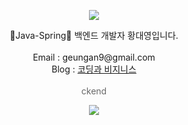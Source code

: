 <p align="center">
<img src="https://capsule-render.vercel.app/api?&type=waving&color=auto&customColorList=7&height=180&section=header&text=Daeyoung's%20Hub&fontSize=50&animation=fadeIn&fontAlignY=45" />
</p>

<div align='center'>🌼Java-Spring🌼 백엔드 개발자 황대영입니다.</div>
<br>
<div align='center'> Email : geungan9@gmail.com</div>
<div align='center'> Blog : <a href="https://coding-business.tistory.com">코딩과 비지니스</a></div>
<br>
<div align='center' style="color:DimGrey">ckend</div>


<p align="center">
<img src="https://capsule-render.vercel.app/api?type=waving&color=auto&customColorList=7&height=100&section=footer" />
  </p>
<!--
**dae0hwang/dae0hwang** is a ✨ _special_ ✨ repository because its `README.md` (this file) appears on your GitHub profile.

Here are some ideas to get you started:

- 🔭 I’m currently working on ...
- 🌱 I’m currently learning ...
- 👯 I’m looking to collaborate on ...
- 🤔 I’m looking for help with ...
- 💬 Ask me about ...
- 📫 How to reach me: ...
- 😄 Pronouns: ...
- ⚡ Fun fact: ...
-->

